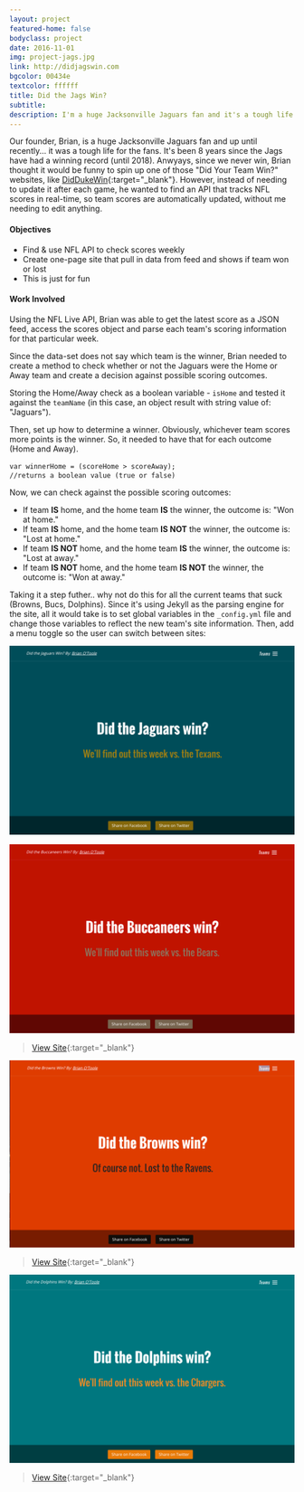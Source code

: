 ```yaml
---
layout: project
featured-home: false
bodyclass: project
date: 2016-11-01
img: project-jags.jpg
link: http://didjagswin.com
bgcolor: 00434e
textcolor: ffffff
title: Did the Jags Win?
subtitle:
description: I'm a huge Jacksonville Jaguars fan and it's a tough life for us fans. It's been 8 years since the Jags have had a winning record. Since we never win, I thought it would be funny to spin up one of those joke websites, "Did Your Team Win?
---
```


Our founder, Brian, is a huge Jacksonville Jaguars fan and up until recently... it was a tough life for the fans. It's been 8 years since the Jags have had a winning record (until 2018). Anwyays, since we never win, Brian thought it would be funny to spin up one of those "Did Your Team Win?" websites, like [DidDukeWin](https://www.diddukewin.com/){:target="_blank"}. However, instead of needing to update it after each game, he wanted to find an API that tracks NFL scores in real-time, so team scores are automatically updated, without me needing to edit anything.

#### Objectives
* Find & use NFL API to check scores weekly
* Create one-page site that pull in data from feed and shows if team won or lost
* This is just for fun

#### Work Involved
Using the NFL Live API, Brian was able to get the latest score as a JSON feed, access the scores object and parse each team's scoring information for that particular week.

Since the data-set does not say which team is the winner, Brian needed to create a method to check whether or not the Jaguars were the Home or Away team and create a decision against possible scoring outcomes. 

Storing the Home/Away check as a boolean variable - `isHome` and tested it against the `teamName` (in this case, an object result with string value of: "Jaguars").

Then, set up how to determine a winner. Obviously, whichever team scores more points is the winner. So, it needed to have that for each outcome (Home and Away).

~~~
var winnerHome = (scoreHome > scoreAway);
//returns a boolean value (true or false)
~~~
Now, we can check against the possible scoring outcomes:

* If team **IS** home, and the home team **IS** the winner, the outcome is: "Won at home."
* If team **IS** home, and the home team **IS NOT** the winner, the outcome is: "Lost at home."
* If team **IS NOT** home, and the home team **IS** the winner, the outcome is: "Lost at away."
* If team **IS NOT** home, and the home team **IS NOT** the winner, the outcome is: "Won at away."

Taking it a step futher.. why not do this for all the current teams that suck (Browns, Bucs, Dolphins). Since it's using Jekyll as the parsing engine for the site, all it would take is to set global variables in the `_config.yml` file and change those variables to reflect the new team's site information. Then, add a menu toggle so the user can switch between sites:

![didjagswin homepage image](/assets/images/project-didjagswin-home.png)

![didjagswin homepage image](/assets/images/project-didjagswin-bucs.png)
> [View Site](http://didbucswin.com/){:target="_blank"}

![didjagswin homepage image](/assets/images/project-didjagswin-browns.png)
> [View Site](http://didbrownswin.com/){:target="_blank"}

![didjagswin homepage image](/assets/images/project-didjagswin-phins.png)
> [View Site](http://didphinswin.com/){:target="_blank"}